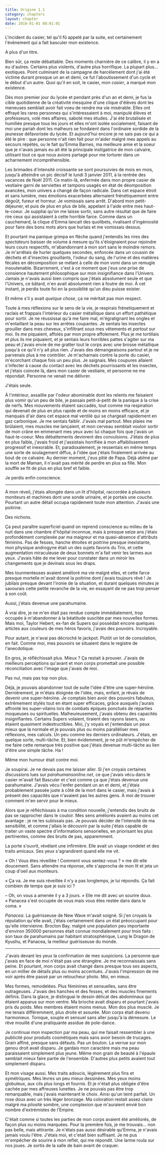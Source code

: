 ```yaml
---
title: Origine 1.1
category: chapters
layout: chapter
date: 2018-01-01 08:01:01
---
```


L'incident du casier, tel qu'il fû appelé par la suite, est certainement l'évènement qui a fait basculer mon existence. 

A plus d'un titre. 

Bien sûr, ça reste débattable. Des moments charnière de ce calibre, il y en a eu d'autres. Certains plus violents, d'autre plus horrifique. La plupart plus… exotiques. Point culminant de la campagne de harcèlement dont j'ai été victime durant presque un an et demi, ce fut l'aboutissement d'un cycle et le début d'un autre. Quoi qu'il en soit, le casier, *mon casier*, a marqué mon existence.

Dès mon premier jour du lycée et pendant près d'un an et demi, je fus la cible quotidienne de la créativité mesquine d'une clique d'élèves dont les meneuses semblait avoir fait voeu de rendre ma vie misérable. Elles ont effrayé les rares personnes qui s'intéressaient à moi, manipulé élèves et professeurs, volé mes affaires, saboté mes études. J'ai été brutalisée et humiliée presque tous les jours et elles m'ont isolée socialement, faisant de moi une pariah dont les malheurs se fondaient dans l'ordinaire sordide de la jeunesse défavorisée du lycée. Et aujourd'hui encore je ne sais pas ce qui a été le pire : que personne n'ait rien fait pour m'aider malgré mes appels au secours répétés, ou le fait qu'Emma Barnes, ma meilleure amie et la soeur que je n'avais jamais eu ait été la principale instigatrice de mon calvaire, utilisant tout ce que nous avions partagé pour me torturer dans un acharnement incompréhensible.

Les brimades d'intensité croissante se sont poursuivies de mois en mois, jusqu'à atteindre un pic décisif le lundi 3 janvier 2011, à la rentrée des vacances de Noël 2011. Ce matin-là, enfermée dans mon propre casier de vestiaire garni de serviettes et tampons usagés en état de déomposition avancées, mon univers a changé de façon radicale. Dans cet espace étroit et sans lumière, mes émotions exacerbées alternaient frénétiquement entre dégoût, fureur et horreur. Je vomissais sans arrêt. D'abord mon petit-déjeuner, et puis de plus en plus de bile, appelant à l'aide entre mes haut-le-coeur. Je suppliai qu'on me laisse sortir, sans autre résultat que de faire rire ceux qui assistaient à cette horrible farce. Comme dans un cauchemard, la clique d'Emma lancait des quolibets, rivalisant d'ingéniosité pour faire des bons mots alors que hurlais et me vomissais dessus.

Et pourtant ma panique grimpa en flèche quand j'entendis les rires des *spectateurs* baisser de volume à mesure qu'ils s'éloignaient pour rejoindre leurs cours respectifs, m'abandonnant à mon sort sans le moindre remors. Je m'arrêtais de hurler quelques secondes, enfoncée dans un coussin de déchets et d'insectes grouillants, l'odeur du sang, de l'urine et des matières fécales en décomposition se mélant à celle de mon vomi dans un remugle insoutenable. Bizarrement, c'est à ce moment que j'eus une prise de consience hautement philosophique sur mon insignifiance dans l'Univers. Jamais je n'avais aussi bien compris que j'étais absolument seule et que l'Univers, ce bâtard, n'en avait absolument rien à foutre de moi. À cet instant, je perdis toute foi en la possiblité qu'un dieu puisse exister.

Et même s'il y avait *quelque chose*, ça ne méritait pas mon respect.

Toute à mes réflexions sur le sens de la vie, je respirais frénetiquement et raclais et frappais l'intérieur du casier métallique dans un effort pathétique pour sortir. Je ne réussissai qu'à me faire mal, m'égratignant les ongles et m'entaillant la peau sur les arrêtes coupantes. Je sentais les insectes grouiller dans mes cheveux, s'infiltrant *sous* mes vêtements et *partout* sur moi. Ils me piquaient, affolés par mon propre affolement. Plus je me tortillais et plus ils me piquaient, et je sentais leurs horribles pattes s'agiter sur ma peau et j'avais envie de me gratter tout le corps avec une brosse métallique jusqu'à ce qu'il n'y ait plus rien. J'avais des démangeaisons partout et je ne parvenais plus à me contrôler. Je m'acharnais contre la porte du casier, m'écorchant chaque fois un peu plus. Je saignais. Mes coupures allaient s'infecter à cause du contact avec les déchets pourrissants et les insectes, et j'étais coincée là, dans mon casier de vestiaire, et personne ne me répondait. Personne ne venait me délivrer.

J'étais seule.

À l'intérieur, assaillie par l'odeur abominable dont les relents me faisaient plus vomir qu'un peu de bile, je passais petit-à-petit de la panique à la crise de nerfs. Mes mouvements étaient saccadés, tout comme ma respiration qui devenait de plus en plus rapide et de moins en moins efficace, et je manquais d'air dans cet espace mal ventilé qui se chargeait rapidement en gaz carbonique. Je me sentais faiblir. J'avais mal partout. Mes plaies me brûlaient, mes muscles me lançaient, et mon cerveau semblait vouloir sortir de mon crâne en emmenant mes yeux avec lui chaque fois que j'avais un haut-le-coeur. Mes débattements devinrent des convulsions. J'étais de plus en plus faible, j'avais froid et j'assistais horrifiée à mon affaiblissement progressif et inexorable. Et, paradoxalement, je ressentais en même temps une sorte de soulagement diffus, à l'idée que j'étais finalement arrivée au bout de ce calvaire. Au dernier moment, j'eus pitié de Papa. Déjà abîmé par la mort de Maman, il n'avait pas mérité de perdre en plus sa fille. Mon souffle se fit de plus en plus bref et faible.

Je perdis enfin conscience.

---

À mon réveil, j'étais allongée dans un lit d'hôpital, raccordée à plusieurs moniteurs et machines dont une sonde urinaire, et je portais une *couche*. Pourtant un autre détail occupa rapidement toute mon attention. J'avais une poitrine.

Des nichons.

Ça peut paraître superficiel quand on reprend conscience au milieu de la nuit dans une chambre d'hôpital inconnue, mais à presque seize ans j'étais profondément complexée par ma maigreur et ma quasi-absence d'attributs féminins. Pas de fesses, hanche étroites et poitrine presque inexistante, mon physique androgyne était un des sujets favoris du Trio, et cette augmentation miraculeuse de deux bonnets m'a fait venir les larmes aux yeux. J'avais hâte de me lever pour constater dans un miroir les changements que je devinais sous les draps.

Mes tourmenteuses avaient amélioré ma vie malgré elles, et cette farce presque mortelle m'avait donné la poitrine dont j'avais toujours rêvé&nbsp;! Je jubilais presque devant l'ironie de la situation, et durant quelques minutes je savourais cette petite revanche de la vie, en essayant de ne pas trop penser à son coût.

Aussi, j'étais devenue une parahumaine.

À vrai dire, je ne m'en était pas rendue compte immédiatement, trop occupée à m'abandonner à la béatitude suscitée par mes nouvelles formes. Mais moi, Taylor Hebert, ex-fan de Supers qui possédait encore quelques articles  aux couleurs de mes héros favoris, j'avais des pouvoirs. Incroyable.

Pour autant, je n'avai pas décroché le jackpot. Plutôt un lot de consolation, en fait. Comme moi, mes pouvoirs se situaient dans le registre de l'anecdotique.

En gros, je réfléchissait plus. Mieux ? Ça restait à prouver. J'avais de meilleurs perceptions qu'avant et mon corps promettait une possible réconciliation avec l'image que j'avais de moi.

Pas nul, mais pas top non plus.

Déjà, je pouvais abandonner tout de suite l'idée d'être une super-héroïne. Dernièrement, je m'étais éloignée de l'idée, mais, enfant, je rêvais de devenir une super-héroïne. Je comptais bien avoir des pouvoirs fabuleux, extrêmement stylés tout en étant super efficaces, grâce auxquels j'aurais affronté les super-vilains lors de combats épiques ponctués de réparties moqueuses ou spirituelles. Malheureusement, j'avais obtenu des capacités insignifiantes. Certains Supers volaient, tiraient des rayons lasers, ou étaient quasiment indestructibles. Moi, j'y voyais et j'entendais un peux mieux que la normale et je pouvais plus ou moins paralléliser mes réflexions, mes calculs. Un peu comme les derniers ordinateurs. J'étais, en quelque sorte, multi-tâche. Et, bien évidemment, je ne pût m'empêcher de me faire cette remarque très positive que j'étais devenue multi-tâche au lien d'être une simple tâche. Ha !

Même mon humour était contre moi.

Je soupirai. Je ne devais pas me laisser aller. Si j'en croyais certaines discussions lues sur *parahumansonline.net*, ce que j'avais vécu dans le casier m'avait fait Basculer et c'est comme ça que j'étais devenue une parahumaine. J'avais vécu l'enfer pendant un an et demi, et j'étais probablement passée juste à côté de la mort dans le casier, mais j'avais à présent des capacités que n'avaient pas les autres gens. À moi de trouver comment m'en servir pour le mieux.

Alors que je réfléchissais à ma condition nouvelle, j'entendis des bruits de pas se rapprocher dans le couloir. Mes sens améliorés avaient au moins cet avantage : je ne les subissais pas. Je pouvais décider de l'intensité de ma sensibilité, et comme j'allais le découvrir par la suite j'étais capable de traiter un vaste spectre d'informations sensorielles, en priorisant les plus pertinentes, comme des bruits de pas, apparemment.

La porte s'ouvrit, révélant une infirmière. Elle avait un visage rondelet et des traits amicaux. Ses yeux s'agrandirent quand elle me vit.

«&nbsp;Oh ! Vous êtes réveillée ! Comment vous sentez-vous ?&nbsp;» me dit-elle doucement. Sans attendre ma réponse, elle s'approcha de mon lit et jeta un coup d'oeil aux moniteurs.

«&nbsp;Ça va. Je me suis réveillée il n'y a pas longtemps, je lui répondis. Ça fait combien de temps que je suis ici ?

–  Oh, on vous a amenée il y a 3 jours.&nbsp;» Elle me dit avec un sourire doux. «&nbsp;Panacea s'est occupée de vous mais vous êtes restée dans dans le coma.&nbsp;»

*Panacea*. La guérisseuse de New Wave m'avait soigné. Si j'en croyais la réputation qu'elle avait, j'étais certainement dans un état préoccupant pour qu'elle intervienne. Brocton Bay, malgré une population peu importante d'environ 350000 personnes était connue mondialement pour trois faits : son taux de parahumains par habitant stratosphérique, Lung le Dragon de Kyushu, et Panacea, la meilleur guérisseuse du monde.




---

J'avais devant les yeux la confirmation de mes suspicions. La personne que j'avais en face de moi n'était pas une étrangère. Je me reconnaissais sans peine. Et pourtant, mon corps avait changé dans presque tous ses aspects, en un millier de détails plus ou moins accentués. J'avais l'impression de me voir après être passé par un retoucheur photo. Moi, en mieux.

Mes formes, remodelées. Plus féminines et sensuelles, sans être outrageuses. J'avais des hanches et des fesses, et des muscles finements définis. Dans la glace, je distinguai le dessin délicat des abdominaux qui étaient apparus sur mon ventre. Ma brioche avait disparu et pourtant j'avais pris du poids. Mes membres étaient moins menus. Mon dos plus musclé. Je me tenais différemment, plus droite et assurée. Mon corps était devenu harmonieux. Tonique, souple et sensuel sans aller jusqu'à la démesure. Le rêve mouillé d'une pratiquante assidue de pole-dance.  

Je continuai mon inspection par ma peau, qui me faisait ressembler à une publicité pour produits cosmétiques mais sans avoir besoin de trucages. Grain affiné, presque sans défauts. Pas *un* bouton. La verrue sur mon genou droit avait disparu. Je gardais mon caractère mais ma peau paraissaient simplement plus jeune. Même mon grain de beauté à l'épaule semblait mieux faire partie de l'ensemble. D'autres plus petits avaient tout simplement disparu. 

Et mon visage aussi. Mes traits adoucis, légèrement plus fins et symétriques. Mes lèvres un peu mieux dessinées. Mes yeux moins globuleux, aux cils plus longs et fournis. Et je n'était plus obligée d'être cachée par mes affreuses lunettes. Je ne pouvais pas être trop remarquable, mais j'avais maintenant le choix. Ainsi qu'un teint parfait. Un rose doux avec un très léger bronzage. Ma coloration restait assez claire malgré ma pilosité sombre, une complexion que m'auraient envié bon nombre d'extrémistes de l'Empire. 

C'était comme si toutes les parties de mon corps avaient été améliorés, de façon plus ou moins marquées. Pour la première fois, je me trouvais… non pas belle, mais attirante. Je n'étais pas aussi désirable qu'Emma, je n'avais jamais voulu l'être. J'étais moi, et c'etait bien suffisant. Je ne pus m'empêcher de sourire à mon reflet, qui me répondit. Une larme roula sur nos joues. Je sortis de la salle de bain avant de craquer.